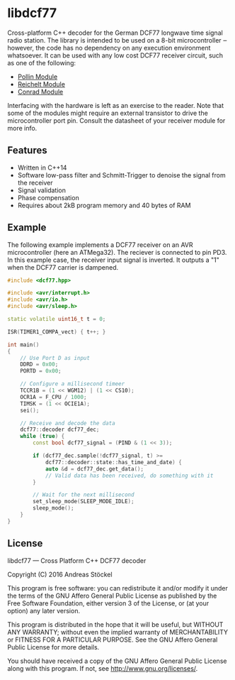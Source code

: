 # libdcf77

Cross-platform C++ decoder for the German DCF77 longwave time signal radio station.
The library is intended to be used on a 8-bit microcontroller ‒ however, the code has
no dependency on any execution environment whatsoever. It can be used with any low cost
DCF77 receiver circuit, such as one of the following:

* [Pollin Module](http://www.pollin.de/shop/dt/NTQ5OTgxOTk-/)
* [Reichelt Module](https://www.reichelt.de/Bausaetze/DCF77-MODUL/3/index.html?ACTION=3&GROUPID=7836&ARTICLE=57772&OFFSET=16&)
* [Conrad Module](http://www.conrad.com/ce/en/product/641138/DCF-receiver-module-Compatible-with-C-Control)

Interfacing with the hardware is left as an exercise to the reader. Note that some of the
modules might require an external transistor to drive the microcontroller port pin.
Consult the datasheet of your receiver module for more info.

## Features

* Written in C++14
* Software low-pass filter and Schmitt-Trigger to denoise the signal from the receiver
* Signal validation
* Phase compensation
* Requires about 2kB program memory and 40 bytes of RAM

## Example

The following example implements a DCF77 receiver on an AVR microcontroller (here an ATMega32).
The reciever is connected to pin PD3. In this example case, the receiver input signal is inverted.
It outputs a "1" when the DCF77 carrier is dampened.

```cpp
#include <dcf77.hpp>

#include <avr/interrupt.h>
#include <avr/io.h>
#include <avr/sleep.h>

static volatile uint16_t t = 0;

ISR(TIMER1_COMPA_vect) { t++; }

int main()
{
	// Use Port D as input
	DDRD = 0x00;
	PORTD = 0x00;

	// Configure a millisecond timeer
	TCCR1B = (1 << WGM12) | (1 << CS10);
	OCR1A = F_CPU / 1000;
	TIMSK = (1 << OCIE1A);
	sei();

	// Receive and decode the data
	dcf77::decoder dcf77_dec;
	while (true) {
		const bool dcf77_signal = (PIND & (1 << 3));

		if (dcf77_dec.sample(!dcf77_signal, t) >=
		    dcf77::decoder::state::has_time_and_date) {
			auto &d = dcf77_dec.get_data();
			// Valid data has been received, do something with it
		}

		// Wait for the next millisecond
		set_sleep_mode(SLEEP_MODE_IDLE);
		sleep_mode();
	}
}
```

## License

libdcf77 — Cross Platform C++ DCF77 decoder

Copyright (C) 2016  Andreas Stöckel

This program is free software: you can redistribute it and/or modify
it under the terms of the GNU Affero General Public License as
published by the Free Software Foundation, either version 3 of the
License, or (at your option) any later version.

This program is distributed in the hope that it will be useful,
but WITHOUT ANY WARRANTY; without even the implied warranty of
MERCHANTABILITY or FITNESS FOR A PARTICULAR PURPOSE.  See the
GNU Affero General Public License for more details.

You should have received a copy of the GNU Affero General Public License
along with this program.  If not, see <http://www.gnu.org/licenses/>.
